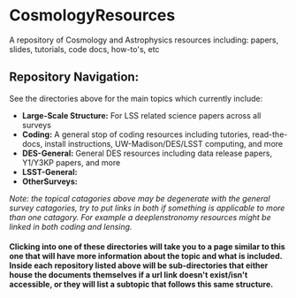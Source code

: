 # CosmologyResources

A repository of Cosmology and Astrophysics resources including: papers, slides, tutorials, code docs, how-to's, etc

## Repository Navigation: 
See the directories above for the main topics which currently include:
- **Large-Scale Structure:** For LSS related science papers across all surveys
- **Coding:** A general stop of coding resources including tutories, read-the-docs, install instructions, UW-Madison/DES/LSST computing, and more
- **DES-General:** General DES resources including data release papers, Y1/Y3KP papers, and more
- **LSST-General:** 
- **OtherSurveys:** 

_Note: the topical catagories above may be degenerate with the general survey catagories, try to put links in both if something is applicable to more than one catagory. For example a deeplenstronomy resources might be linked in both coding and lensing._

#### Clicking into one of these directories will take you to a page similar to this one that will have more information about the topic and what is included. Inside each repository listed above will be sub-directories that either house the documents themselves if a url link doesn't exist/isn't accessible, or they will list a subtopic that follows this same structure. 
